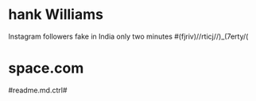 # hank Williams 
Instagram followers fake in India only two minutes 
#(fjriv)//rticj//)_(7erty/(
# space.com
#readme.md.ctrl#
